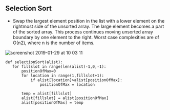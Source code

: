 ## Selection Sort
- Swap the largest element position in the list with a lower element on the rightmost side of the unsorted array.
The large element becomes a part of the sorted array. This process continues moving unsorted array boundary by one element to the right.
Worst case complexities are of Ο(n2), where n is the number of items.

![screenshot 2019-01-29 at 10 03 11](https://user-images.githubusercontent.com/8224798/51890452-1dee9480-23ad-11e9-951a-13f4795ba998.png)

```
def selectionSort(alist):
   for fillslot in range(len(alist)-1,0,-1):
       positionOfMax=0
       for location in range(1,fillslot+1):
           if alist[location]>alist[positionOfMax]:
               positionOfMax = location

       temp = alist[fillslot]
       alist[fillslot] = alist[positionOfMax]
       alist[positionOfMax] = temp
```

